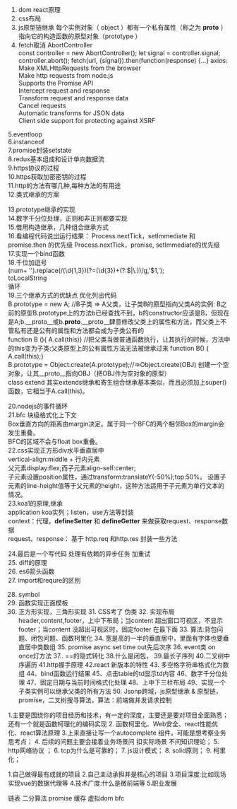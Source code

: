1.  dom react原理   
2.  css布局  
3.  js原型链继承   每个实例对象（ object ）都有一个私有属性（称之为 __proto__ ）指向它的构造函数的原型对象（prototype ）
4.  fetch取消   AbortController   
        const controller = new AbortController();
        let signal = controller.signal;
        controller.abort();
        fetch(url, {signal}).then(function(response) {...}
   axios:   
   Make XMLHttpRequests from the browser  
   Make http requests from node.js  
   Supports the Promise API  
   Intercept request and response  
   Transform request and response data  
   Cancel requests  
   Automatic transforms for JSON data  
   Client side support for protecting against XSRF   
   
5.eventloop  
6.instanceof  
7.promise封装setstate   
8.redux基本组成和设计单向数据流   
9.https协议的过程  
10.https获取加密密钥的过程   
11.http的方法有哪几种,每种方法的有用途  
12.类式继承的方案   
        
13.prototype继承的实现   
14.数字千分位处理，正则和非正则都要实现  
15.借用构造继承，几种组合继承方式   
16.看编程代码说出运行结果： Process.nextTick，setImmediate 和promise.then 的优先级 Process.nextTick，pronise, setImmediate的优先级   
17.实现一个bind函数  
18.千位加逗号  
        (num+ '').replace(/(\d{1,3})(?=(\d{3})+(?:$|\.))/g,'$1,');   
        toLocalString  
        循环  
19.三个继承方式的优缺点 优化列出代码  
        B.prototype = new A; //B子类 => A父类，让子类B的原型指向父类A的实例: B之前的原型B.prototype上的方法b已经查找不到，b的constructor应该是B，但现在是A;b.__proto__或b.__proto__.__proto__肆意修改父类上的属性和方法，而父类上不管私有还是公有的属性和方法都会成为子类公有的  
        function B (){ A.call(this)} //把父类当做普通函数执行，让其执行的时候，方法中的this变为子类:父类原型上的公有属性方法无法被继承过来 
        function B() { A.call(this);}  
        B.prototype = Object.create(A.prototype);//=>Object.create(OBJ) 创建一个空对象，让其__proto__指向OBJ（把OBJ作为空对象的原型）  
        class extend 其实extends继承和寄生组合继承基本类似，而且必须加上super()函数，它相当于A.call(this)。  
        
20.nodejs的事件循环  
21.bfc  块级格式化上下文  
        Box垂直方向的距离由margin决定。属于同一个BFC的两个相邻Box的margin会发生重叠。  
        BFC的区域不会与float box重叠。  
22.css实现正方形div水平垂直居中  
        vertical-align:middle  + 行内元素  
        父元素display:flex;而子元素align-self:center;  
        子元素设置position属性，通过transform:translateY(-50%);top:50%。 
        设置子元素的line-height值等于父元素的height，这种方法适用于子元素为单行文本的情况。  
23.koa1的原理,继承  
        application koa实列；listen，use方法等封装  
        context：代理，__defineSetter__ 和 __defineGetter__ 来做获取request、response数据  
        request、response： 基于 http.req  和http.res 封装一些方法  
        
24.最后是一个写代码 处理有依赖的异步任务 加重试    
25. diff的原理   
26. es6箭头函数   
27. import和requre的区别   

28. symbol   
29. 函数实现正面模板   
30. 正方形实现，三角形实现 31. CSS考了 伪类 32. 实现布局header,content,footer，上中下布局；当content 超出窗口可视区，不显示footer；当content 没超出可视区时，固定footer 在最下面 33. 算法:背包问题、闭包问题、函数柯里化 34. 宽是高的一半的垂直居中，里面有字体也要垂直居中类数组 35. promise async set time out先后次序 36. event类 on once灯方法 37.. ==的隐式转化 38.什么是闭包， 39.最长子序列 40.二叉树中序遍历 41.http握手原理 42.react 新版本的特性 43. 多空格字符串格式化为数组 44、bind函数运行结果 45、点击table的td显示td内容 46、数字千分位处理 47、固定日期与当前时间格式化处理 48、上中下三栏布局 49、实现一个子类实例可以继承父类的所有方法 50. Jsonp跨域，js原型继承 & 原型链，promise，二叉树搜寻算法，算法：前端做并发请求控制 
 
 
 1.主要是围绕你的项目经历和技术，有一定的深度，主要还是要对项目全面熟悉；还有一个就是函数柯理化的编码实现 2. 函数柯里化、Web安全、react性能优化、react算法原理 3.上来直接让写一个autocomplete 组件，可能是想考察业务思考点； 4. 后续的问题主要会接着业务场景问 扣实际场景 不问知识理论； 5. http网络协议 ； 6. tcp为什么是可靠的； 7. js设计模式； 8. solid原则； 9. 柯里化；

 1.自己做得最有成就的项目 2.自己主动承担并是核心的项目 3.项目深度:比如现场实现vue的数据代理等 4.技术广度:什么是微前端等 5.职业发展


链表 二分算法 promise 缓存 虚拟dom bfc
